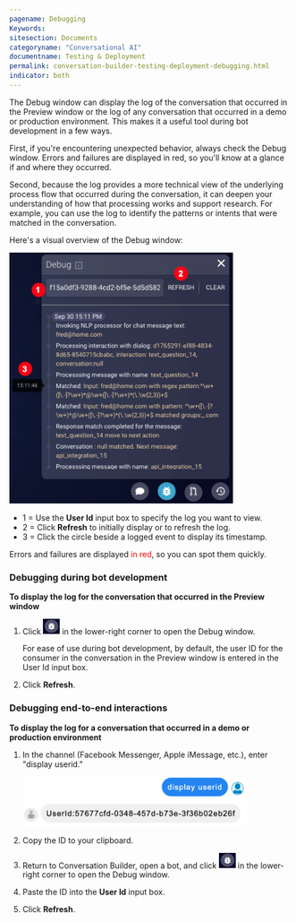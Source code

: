 ```yaml
---
pagename: Debugging
Keywords:
sitesection: Documents
categoryname: "Conversational AI"
documentname: Testing & Deployment
permalink: conversation-builder-testing-deployment-debugging.html
indicator: both
---
```


The Debug window can display the log of the conversation that occurred in the Preview window or the log of any conversation that occurred in a demo or production environment. This makes it a useful tool during bot development in a few ways.

First, if you're encountering unexpected behavior, always check the Debug window. Errors and failures are displayed in red, so you'll know at a glance if and where they occurred. 

Second, because the log provides a more technical view of the underlying process flow that occurred during the conversation, it can deepen your understanding of how that processing works and support research. For example, you can use the log to identify the patterns or intents that were matched in the conversation.

Here's a visual overview of the Debug window:

<img class="fancyimage" style="width:400px" src="img/ConvoBuilder/debuggingWindow.png">

- 1 = Use the **User Id** input box to specify the log you want to view.
- 2 = Click **Refresh** to initially display or to refresh the log.
- 3 = Click the circle beside a logged event to display its timestamp.

Errors and failures are displayed <font color="red">in red</font>, so you can spot them quickly.

### Debugging during bot development

**To display the log for the conversation that occurred in the Preview window**

1. Click <img style="width:30px" src="img/ConvoBuilder/icon_debug.png"> in the lower-right corner to open the Debug window.
    
    For ease of use during bot development, by default, the user ID for the consumer in the conversation in the Preview window is entered in the User Id input box.

2. Click **Refresh**.

### Debugging end-to-end interactions

**To display the log for a conversation that occurred in a demo or production environment**

1. In the channel (Facebook Messenger, Apple iMessage, etc.), enter "display userid."
    
    <img style="width:400px" src="img/ConvoBuilder/debug_displayID.png">

2. Copy the ID to your clipboard.
3. Return to Conversation Builder, open a bot, and click <img style="width:30px" src="img/ConvoBuilder/icon_debug.png"> in the lower-right corner to open the Debug window.
4. Paste the ID into the **User Id** input box.
5. Click **Refresh**.